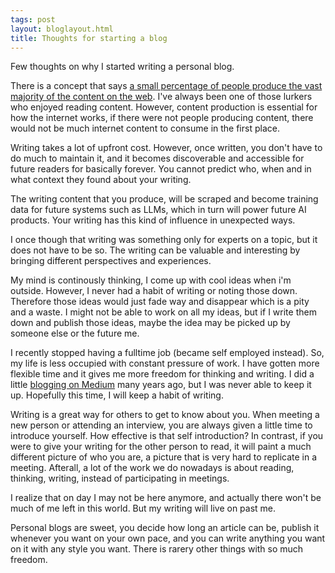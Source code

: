 ```yaml
---
tags: post
layout: bloglayout.html
title: Thoughts for starting a blog
---
```


Few thoughts on why I started writing a personal blog.

There is a concept that says [a small percentage of people produce the vast majority of the content on the web](https://en.wikipedia.org/wiki/1%25_rule). I've always been one of those lurkers who enjoyed reading content. However, content production is essential for how the internet works, if there were not people producing content, there would not be much internet content to consume in the first place.

Writing takes a lot of upfront cost. However, once written, you don't have to do much to maintain it, and it becomes discoverable and accessible for future readers for basically forever. You cannot predict who, when and in what context they found about your writing.

The writing content that you produce, will be scraped and become training data for future systems such as LLMs, which in turn will power future AI products. Your writing has this kind of influence in unexpected ways.

I once though that writing was something only for experts on a topic, but it does not have to be so. The writing can be valuable and interesting by bringing different perspectives and experiences.

My mind is continously thinking, I come up with cool ideas when i'm outside. However, I never had a habit of writing or noting those down. Therefore those ideas would just fade way and disappear which is a pity and a waste. I might not be able to work on all my ideas, but if I write them down and publish those ideas, maybe the idea may be picked up by someone else or the future me.

I recently stopped having a fulltime job (became self employed instead). So, my life is less occupied with constant pressure of work. I have gotten more flexible time and it gives me more freedom for thinking and writing. I did a little [blogging on Medium](https://medium.com/@han4wluc) many years ago, but I was never able to keep it up. Hopefully this time, I will keep a habit of writing.

Writing is a great way for others to get to know about you. When meeting a new person or attending an interview, you are always given a little time to introduce yourself. How effective is that self introduction? In contrast, if you were to give your writing for the other person to read, it will paint a much different picture of who you are, a picture that is very hard to replicate in a meeting. Afterall, a lot of the work we do nowadays is about reading, thinking, writing, instead of participating in meetings.

I realize that on day I may not be here anymore, and actually there won't be much of me left in this world. But my writing will live on past me.

Personal blogs are sweet, you decide how long an article can be, publish it whenever you want on your own pace, and you can write anything you want on it with any style you want. There is rarery other things with so much freedom.
